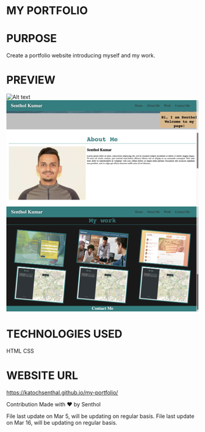 # MY PORTFOLIO

# PURPOSE 
Create a portfolio website introducing myself and my work.

# PREVIEW
![Alt text](assets/screenshots/1.png)
![Alt text](assets/screenshots/2.png)
![Alt text](assets/screenshots/3.png)

# TECHNOLOGIES USED
HTML
CSS

# WEBSITE URL
 https://katochsenthal.github.io/my-portfolio/

Contribution Made with ❤️ by Senthol

File last update on Mar 5, will be updating on regular basis.
File last update on Mar 16, will be updating on regular basis.